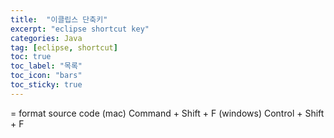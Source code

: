 ```yaml
---
title:  "이클립스 단축키"
excerpt: "eclipse shortcut key"
categories: Java
tag: [eclipse, shortcut]
toc: true
toc_label: "목록"
toc_icon: "bars"
toc_sticky: true
---
```


= format source code
(mac) Command + Shift + F
(windows) Control + Shift + F
